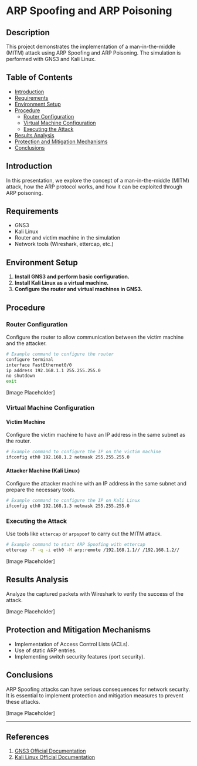 
# ARP Spoofing and ARP Poisoning

## Description

This project demonstrates the implementation of a man-in-the-middle (MITM) attack using ARP Spoofing and ARP Poisoning. The simulation is performed with GNS3 and Kali Linux.

## Table of Contents

- [Introduction](#introduction)
- [Requirements](#requirements)
- [Environment Setup](#environment-setup)
- [Procedure](#procedure)
  - [Router Configuration](#router-configuration)
  - [Virtual Machine Configuration](#virtual-machine-configuration)
  - [Executing the Attack](#executing-the-attack)
- [Results Analysis](#results-analysis)
- [Protection and Mitigation Mechanisms](#protection-and-mitigation-mechanisms)
- [Conclusions](#conclusions)

## Introduction

In this presentation, we explore the concept of a man-in-the-middle (MITM) attack, how the ARP protocol works, and how it can be exploited through ARP poisoning.

## Requirements

- GNS3
- Kali Linux
- Router and victim machine in the simulation
- Network tools (Wireshark, ettercap, etc.)

## Environment Setup

1. **Install GNS3 and perform basic configuration.**
2. **Install Kali Linux as a virtual machine.**
3. **Configure the router and virtual machines in GNS3.**

## Procedure

### Router Configuration

Configure the router to allow communication between the victim machine and the attacker.

```bash
# Example command to configure the router
configure terminal
interface FastEthernet0/0
ip address 192.168.1.1 255.255.255.0
no shutdown
exit
```

[Image Placeholder]

### Virtual Machine Configuration

#### Victim Machine

Configure the victim machine to have an IP address in the same subnet as the router.

```bash
# Example command to configure the IP on the victim machine
ifconfig eth0 192.168.1.2 netmask 255.255.255.0
```

#### Attacker Machine (Kali Linux)

Configure the attacker machine with an IP address in the same subnet and prepare the necessary tools.

```bash
# Example command to configure the IP on Kali Linux
ifconfig eth0 192.168.1.3 netmask 255.255.255.0
```

### Executing the Attack

Use tools like `ettercap` or `arpspoof` to carry out the MITM attack.

```bash
# Example command to start ARP Spoofing with ettercap
ettercap -T -q -i eth0 -M arp:remote /192.168.1.1// /192.168.1.2//
```

[Image Placeholder]

## Results Analysis

Analyze the captured packets with Wireshark to verify the success of the attack.

[Image Placeholder]

## Protection and Mitigation Mechanisms

- Implementation of Access Control Lists (ACLs).
- Use of static ARP entries.
- Implementing switch security features (port security).

## Conclusions

ARP Spoofing attacks can have serious consequences for network security. It is essential to implement protection and mitigation measures to prevent these attacks.

[Image Placeholder]

---

## References

1. [GNS3 Official Documentation](https://www.gns3.com/)
2. [Kali Linux Official Documentation](https://www.kali.org/docs/)
